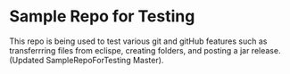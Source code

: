 # Sample Repo for Testing
This repo is being used to test various git and gitHub features such as transferrring files from eclispe, creating folders, and posting a jar release. (Updated SampleRepoForTesting Master).

